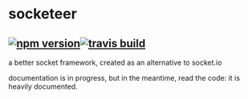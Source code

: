 socketeer
===

[![npm version](https://img.shields.io/npm/v/socketeer.svg?style=flat-square)](https://npmjs.com/package/socketeer)[![travis build](https://img.shields.io/travis/SEAPUNK/socketeer.svg?style=flat-square)](https://travis-ci.org/SEAPUNK/socketeer)
---

a better socket framework, created as an alternative to socket.io

documentation is in progress, but in the meantime, read the code: it is heavily documented.
